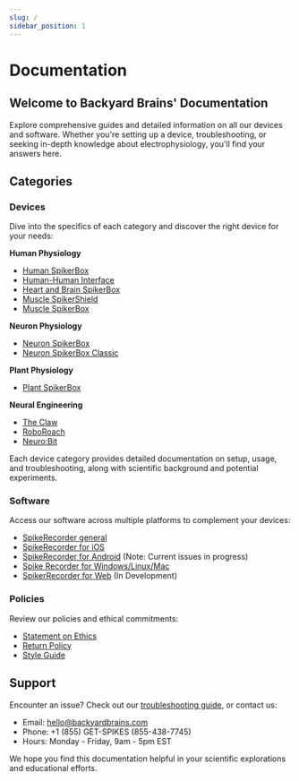 ```yaml
---
slug: /
sidebar_position: 1
---
```


# Documentation #

## Welcome to Backyard Brains' Documentation ##
Explore comprehensive guides and detailed information on all our devices and software. Whether you're setting up a device, troubleshooting, or seeking in-depth knowledge about electrophysiology, you'll find your answers here.

## Categories

### Devices
Dive into the specifics of each category and discover the right device for your needs:  

**Human Physiology**  
- [Human SpikerBox](./Human/HumanSB/)   
- [Human-Human Interface](./Human/HHI/)  
- [Heart and Brain SpikerBox](./Human/H&BSB/)  
- [Muscle SpikerShield](./Human/MuscleSS/)   
- [Muscle SpikerBox](./Human/MuscleSB/)  

**Neuron Physiology**  
- [Neuron SpikerBox](./Neuron/NSB/)  
- [Neuron SpikerBox Classic](./Neuron/NSBclassic/)  

**Plant Physiology**  
- [Plant SpikerBox](./Plant/PlantSpikerBox/)

**Neural Engineering**  
- [The Claw](./Engineering/Claw/)  
- [RoboRoach](./Engineering/Roboroach/)  
- [Neuro:Bit](./Engineering/NeuroBit/)  



Each device category provides detailed documentation on setup, usage, and troubleshooting, along with scientific background and potential experiments.

### Software
Access our software across multiple platforms to complement your devices:
- [SpikeRecorder general](./Software/SpikeRecorder/)
- [SpikeRecorder for iOS](./Software/SpikeRecorder/iOS/)
- [SpikeRecorder for Android](./Software/SpikeRecorder/Android/) (Note: Current issues in progress)
- [Spike Recorder for Windows/Linux/Mac](./Software/SpikeRecorder/Desktop/)
- [SpikerRecorder for Web](./Software/SpikeRecorder/Web/) (In Development)

### Policies
Review our policies and ethical commitments:
- [Statement on Ethics](./Policies/Ethics/)
- [Return Policy](./Policies/ReturnPolicy/)
- [Style Guide](./Policies/StyleGuide/)

## Support
Encounter an issue? Check out our [troubleshooting guide](./Software/SpikeRecorder/Troubleshooting/), or contact us:
- Email: hello@backyardbrains.com
- Phone: +1 (855) GET-SPIKES (855-438-7745)
- Hours: Monday - Friday, 9am - 5pm EST

We hope you find this documentation helpful in your scientific explorations and educational efforts.